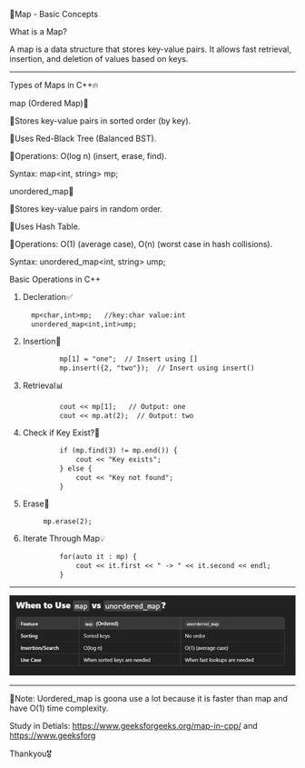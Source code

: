 📌Map - Basic Concepts

What is a Map?

A map is a data structure that stores key-value pairs.
It allows fast retrieval, insertion, and deletion of values based on keys.

-----------------------------------------------------------------------------------------------------------------------------------

Types of Maps in C++🔥

map (Ordered Map)🚀

🔘Stores key-value pairs in sorted order (by key).

🔘Uses Red-Black Tree (Balanced BST).

🔘Operations: O(log n) (insert, erase, find).

Syntax:
         map<int, string> mp;


unordered_map🚀

🔘Stores key-value pairs in random order.

🔘Uses Hash Table.

🔘Operations: O(1) (average case), O(n) (worst case in hash collisions).

Syntax: 
        unordered_map<int, string> ump;


Basic Operations in C++

1. Decleration✅

         mp<char,int>mp;   //key:char value:int
         unordered_map<int,int>ump;

3. Insertion📝

                mp[1] = "one";  // Insert using []
                mp.insert({2, "two"});  // Insert using insert()

4. Retrieval📊

                cout << mp[1];   // Output: one
                cout << mp.at(2);  // Output: two

5. Check if Key Exist?🚧

                if (mp.find(3) != mp.end()) {
                    cout << "Key exists";
                } else {
                    cout << "Key not found";
                }

6. Erase🚮

            mp.erase(2);

7. Iterate Through Map💡
   
                for(auto it : mp) {
                    cout << it.first << " -> " << it.second << endl;
                }

----------------------------------------------------------------------------------------------------------------------------------

![alt text](<Screenshot 2025-03-13 141843.png>)

-----------------------------------------------------------------------------------------------------------------------------------

🚨Note:       Uordered_map is goona use a lot because it is faster than map and have O(1) time complexity.


Study in Detials: https://www.geeksforgeeks.org/map-in-cpp/ and https://www.geeksforg

Thankyou🎖️

